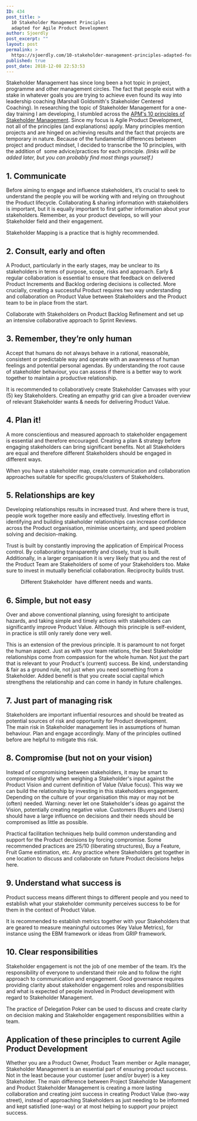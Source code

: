 ```yaml
---
ID: 434
post_title: >
  10 Stakeholder Management Principles
  adapted for Agile Product Development
author: Sjoerdly
post_excerpt: ""
layout: post
permalink: >
  https://sjoerdly.com/10-stakeholder-management-principles-adapted-for-agile-product-development/
published: true
post_date: 2018-12-08 22:53:53
---
```

<!-- wp:paragraph -->
<p>Stakeholder Management has since long been a hot topic in project, programme and other management circles. The fact that people exist with a stake in whatever goals you are trying to achieve even found its way into leadership coaching (Marshall Goldsmith's Stakeholder Centered Coaching). In researching the topic of Stakeholder Management for a one-day training I am developing, I stumbled across the <a href="https://www.apm.org.uk/resources/find-a-resource/stakeholder-engagement/key-principles/">APM's 10 principles of Stakeholder Management</a>. Since my focus is Agile Product Development, not all of the principles (and explanations) apply. Many principles mention projects and are hinged on achieving results and the fact that projects are temporary in nature. Because of the fundamental differences between project and product mindset, I decided to transcribe the 10 principles, with the addition of&nbsp; some advice/practices for each principle. <em>(links will be added later, but you can probably find most things yourself.)</em><br></p>
<!-- /wp:paragraph -->

<!-- wp:heading -->
<h2>1. Communicate<br></h2>
<!-- /wp:heading -->

<!-- wp:paragraph -->
<p>Before aiming to engage and influence stakeholders, it’s crucial to seek to understand the people you will be working with and relying on throughout the Product lifecycle. Collaborating &amp; sharing information with stakeholders is important, but it is equally important to first gather information about your stakeholders. Remember, as your product develops, so will your Stakeholder field and their engagement. <br></p>
<!-- /wp:paragraph -->

<!-- wp:paragraph -->
<p>Stakeholder Mapping is a practice that is highly recommended.</p>
<!-- /wp:paragraph -->

<!-- wp:heading -->
<h2>2. Consult, early and often<br></h2>
<!-- /wp:heading -->

<!-- wp:paragraph -->
<p>A Product, particularly in the early stages, may be unclear to its stakeholders in terms of purpose, scope, risks and approach. Early &amp; regular collaboration is essential to ensure that feedback on delivered Product Increments and Backlog ordering decisions is collected. More crucially, creating a successful Product requires two way understanding and collaboration on Product Value between Stakeholders and the Product team to be in place from the start. <br></p>
<!-- /wp:paragraph -->

<!-- wp:paragraph -->
<p>Collaborate with Stakeholders on Product Backlog Refinement and set up an intensive collaborative approach to Sprint Reviews.</p>
<!-- /wp:paragraph -->

<!-- wp:heading -->
<h2>3. Remember, they’re only human<br></h2>
<!-- /wp:heading -->

<!-- wp:paragraph -->
<p>Accept that humans do not always behave in a rational, reasonable, consistent or predictable way and operate with an awareness of human feelings and potential personal agendas. By understanding the root cause of stakeholder behaviour, you can assess if there is a better way to work together to maintain a productive relationship. </p>
<!-- /wp:paragraph -->

<!-- wp:paragraph -->
<p>It is recommended to collaboratively create Stakeholder Canvases with your (5) key Stakeholders. Creating an empathy grid can give a broader overview of relevant Stakeholder wants &amp; needs for delivering Product Value. </p>
<!-- /wp:paragraph -->

<!-- wp:heading -->
<h2>4. Plan it! <br></h2>
<!-- /wp:heading -->

<!-- wp:paragraph -->
<p>A more conscientious and measured approach to stakeholder engagement is essential and therefore encouraged. Creating a plan &amp; strategy before engaging stakeholders can bring significant benefits. Not all Stakeholders are equal and therefore different Stakeholders should be engaged in different ways. </p>
<!-- /wp:paragraph -->

<!-- wp:paragraph -->
<p>When you have a stakeholder map, create communication and collaboration approaches suitable for specific groups/clusters of Stakeholders.</p>
<!-- /wp:paragraph -->

<!-- wp:heading -->
<h2>5. Relationships are key<br></h2>
<!-- /wp:heading -->

<!-- wp:paragraph -->
<p>Developing relationships results in increased trust. And where there is trust, people work together more easily and effectively. Investing effort in identifying and building stakeholder relationships can increase confidence across the Product organisation, minimise uncertainty, and speed problem solving and decision-making.<br></p>
<!-- /wp:paragraph -->

<!-- wp:paragraph -->
<p>Trust is built by constantly improving the application of Empirical Process control. By collaborating transparently and closely, trust is built. Additionally, in a larger organisation it is very likely that you and the rest of the Product Team are Stakeholders of some of your Stakeholders too. Make sure to invest in mutually beneficial collaboration. Reciprocity builds trust. </p>
<!-- /wp:paragraph -->

<!-- wp:image {"id":435} -->
<figure class="wp-block-image"><img src="https://sjoerdly.com/wp/wp-content/uploads/2018/12/Screenshot-2018-12-08-at-22.49.38.png" alt="" class="wp-image-435"/><figcaption>Different Stakeholder&nbsp; have different needs and wants.</figcaption></figure>
<!-- /wp:image -->

<!-- wp:heading -->
<h2>6. Simple, but not easy<br></h2>
<!-- /wp:heading -->

<!-- wp:paragraph -->
<p>Over and above conventional planning, using foresight to anticipate hazards, and taking simple and timely actions with stakeholders can significantly improve Product Value. Although this principle is self-evident, in practice is still only rarely done very well. <br></p>
<!-- /wp:paragraph -->

<!-- wp:paragraph -->
<p>This is an extension of the previous principle. It is paramount to not forget the human aspect. Just as with your team relations, the best Stakeholder relationships come from compassion for the whole human. Not just the part that is relevant to your Product's (current) success. Be kind, understanding &amp; fair as a ground rule, not just when you need something from a Stakeholder. Added benefit is that you create social capital which strengthens the relationship and can come in handy in future challenges.</p>
<!-- /wp:paragraph -->

<!-- wp:heading -->
<h2>7. Just part of managing risk</h2>
<!-- /wp:heading -->

<!-- wp:paragraph -->
<p>Stakeholders are important influential resources and should be treated as potential sources of risk and opportunity for Product development.<br>The main risk in Stakeholder management lies in assumptions of human behaviour. Plan and engage accordingly. Many of the principles outlined before are helpful to mitigate this risk.</p>
<!-- /wp:paragraph -->

<!-- wp:heading -->
<h2>8. Compromise (but not on your vision)<br></h2>
<!-- /wp:heading -->

<!-- wp:paragraph -->
<p>Instead of compromising between stakeholders, it may be smart to compromise slightly when weighing a Stakeholder's input against the Product Vision and current definition of Value (Value focus). This way we can build the relationship by investing in this stakeholders engagement. Depending on the culture of your organisation this may or may not be (often) needed. Warning: never let one Stakeholder's ideas go against the Vision, potentially creating negative value. Customers (Buyers and Users) should have a large influence on decisions and their needs should be compromised as little as possible. <br></p>
<!-- /wp:paragraph -->

<!-- wp:paragraph -->
<p>Practical facilitation techniques help build common understanding and support for the Product decisions by forcing compromise. Some recommended practices are 25/10 (liberating structures), Buy a Feature, Fruit Game estimation, etc. Any practice where Stakeholders get together in one location to discuss and collaborate on future Product decisions helps here.</p>
<!-- /wp:paragraph -->

<!-- wp:heading -->
<h2>9. Understand what success is <br></h2>
<!-- /wp:heading -->

<!-- wp:paragraph -->
<p>Product success means different things to different people and you need to establish what your stakeholder community perceives success to be for them in the context of Product Value. <br></p>
<!-- /wp:paragraph -->

<!-- wp:paragraph -->
<p>It is recommended to establish metrics together with your Stakeholders that are geared to measure meaningful outcomes (Key Value Metrics), for instance using the EBM framework or ideas from GRIP framework.</p>
<!-- /wp:paragraph -->

<!-- wp:heading -->
<h2>10. Clear responsibilities<br></h2>
<!-- /wp:heading -->

<!-- wp:paragraph -->
<p>Stakeholder engagement is not the job of one member of the team. It’s the responsibility of everyone to understand their role and to follow the right approach to communication and engagement. Good governance requires providing clarity about stakeholder engagement roles and responsibilities and what is expected of people involved in Product development with regard to Stakeholder Management. <br></p>
<!-- /wp:paragraph -->

<!-- wp:paragraph -->
<p>The practice of Delegation Poker can be used to discuss and create clarity on decision making and Stakeholder engagement responsibilities within a team.</p>
<!-- /wp:paragraph -->

<!-- wp:heading -->
<h2>Application of these principles to current Agile Product Development</h2>
<!-- /wp:heading -->

<!-- wp:paragraph -->
<p>Whether you are a Product Owner, Product Team member or Agile manager, Stakeholder Management is an essential part of ensuring product success. Not in the least because your customer (user and/or buyer) is a key Stakeholder. The main difference between Project Stakeholder Management and Product Stakeholder Management is creating a more lasting collaboration and creating joint success in creating Product Value (two-way street), instead of approaching Stakeholders as just needing to be informed and kept satisfied (one-way) or at most helping to support <em>your</em> project success. <br></p>
<!-- /wp:paragraph -->

<!-- wp:paragraph -->
<p><br></p>
<!-- /wp:paragraph -->
